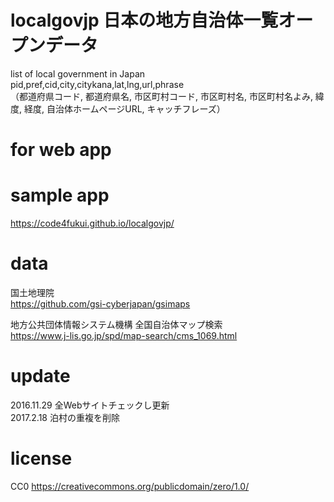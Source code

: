 # localgovjp 日本の地方自治体一覧オープンデータ
list of local government in Japan  
pid,pref,cid,city,citykana,lat,lng,url,phrase  
（都道府県コード, 都道府県名, 市区町村コード, 市区町村名, 市区町村名よみ, 緯度, 経度, 自治体ホームページURL, キャッチフレーズ）  

# for web app
<script src=https://code4fukui.github.io/localgovjp/localgovjp.js></script>  

# sample app
https://code4fukui.github.io/localgovjp/  

# data
国土地理院  
https://github.com/gsi-cyberjapan/gsimaps  

地方公共団体情報システム機構 全国自治体マップ検索  
https://www.j-lis.go.jp/spd/map-search/cms_1069.html  

# update
2016.11.29 全Webサイトチェックし更新  
2017.2.18 泊村の重複を削除  

# license
CC0 https://creativecommons.org/publicdomain/zero/1.0/  
